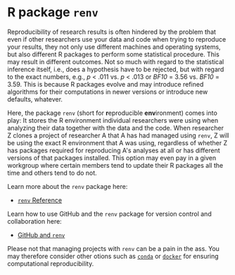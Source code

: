 # R package `renv`

Reproducibility of research results is often hindered by the problem that even if other researchers use your data and code when trying to reproduce your results, they not only use different machines and operating systems, but also different R packages to perform some statistical procedure. 
This may result in different outcomes. 
Not so much with regard to the statistical inference itself, i.e., does a hypothesis have to be rejected, but with regard to the exact numbers, e.g., *p* < .011 vs. *p* < .013 or *BF10* = 3.56 vs. *BF10* = 3.59.
This is because R packages evolve and may introduce refined algorithms for their computations in newer versions or introduce new defaults, whatever.

Here, the package `renv` (short for **r**eproducible **env**ironment) comes into play: 
It stores the R environment individual researchers were using when analyzing their data together with the data and the code. 
When researcher Z clones a project of researcher A that A has had managed using `renv`, Z will be using the exact R environment that A was using, regardless of whether Z has packages required for reproducing A's analyses at all or has different versions of that packages installed.
This option may even pay in a given workgroup where certain members tend to update their R packages all the time and others tend to do not.

Learn more about the `renv` package here:

- [`renv` Reference](https://rstudio.github.io/renv/index.html)

Learn how to use GitHub and the `renv` package for version control and collaboration here:

- [GitHub and `renv`](https://github.com/alex-strobel/DPP-LabManual/blob/main/Research/Administration/GitHub/GitHub_and_renv_short.md)

Please not that managing projects with `renv` can be a pain in the ass. You may therefore consider other otions such as [`conda`](https://docs.conda.io/en/latest/) or [`docker`](https://www.docker.com) for ensuring computational reproducibility. 
